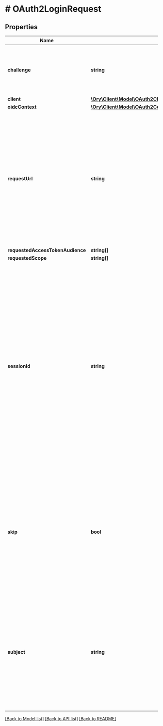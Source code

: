 # # OAuth2LoginRequest

## Properties

Name | Type | Description | Notes
------------ | ------------- | ------------- | -------------
**challenge** | **string** | ID is the identifier (\&quot;login challenge\&quot;) of the login request. It is used to identify the session. |
**client** | [**\Ory\Client\Model\OAuth2Client**](OAuth2Client.md) |  |
**oidcContext** | [**\Ory\Client\Model\OAuth2ConsentRequestOpenIDConnectContext**](OAuth2ConsentRequestOpenIDConnectContext.md) |  | [optional]
**requestUrl** | **string** | RequestURL is the original OAuth 2.0 Authorization URL requested by the OAuth 2.0 client. It is the URL which initiates the OAuth 2.0 Authorization Code or OAuth 2.0 Implicit flow. This URL is typically not needed, but might come in handy if you want to deal with additional request parameters. |
**requestedAccessTokenAudience** | **string[]** |  | [optional]
**requestedScope** | **string[]** |  | [optional]
**sessionId** | **string** | SessionID is the login session ID. If the user-agent reuses a login session (via cookie / remember flag) this ID will remain the same. If the user-agent did not have an existing authentication session (e.g. remember is false) this will be a new random value. This value is used as the \&quot;sid\&quot; parameter in the ID Token and in OIDC Front-/Back- channel logout. It&#39;s value can generally be used to associate consecutive login requests by a certain user. | [optional]
**skip** | **bool** | Skip, if true, implies that the client has requested the same scopes from the same user previously. If true, you can skip asking the user to grant the requested scopes, and simply forward the user to the redirect URL.  This feature allows you to update / set session information. |
**subject** | **string** | Subject is the user ID of the end-user that authenticated. Now, that end user needs to grant or deny the scope requested by the OAuth 2.0 client. If this value is set and &#x60;skip&#x60; is true, you MUST include this subject type when accepting the login request, or the request will fail. |

[[Back to Model list]](../../README.md#models) [[Back to API list]](../../README.md#endpoints) [[Back to README]](../../README.md)
